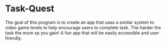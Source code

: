 # Task-Quest
The goal of this program is to create an app that uses a similar system to video game levels to help encourage users to complete task. The harder the task the more xp you gain! A fun app that will be easily accessible and user friendly.
